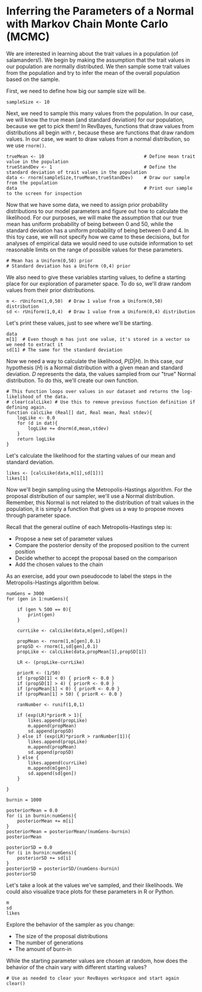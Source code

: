 # Inferring the Parameters of a Normal with Markov Chain Monte Carlo (MCMC)

We are interested in learning about the trait values in a population (of salamanders!). We begin by making the assumption that the trait values in our population are normally distributed. We then sample some trait values from the population and try to infer the mean of the overall population based on the sample.

First, we need to define how big our sample size will be.

```
sampleSize <- 10
```

Next, we need to sample this many values from the population. In our case, we will know the true mean (and standard deviation) for our population, because we get to pick them! In RevBayes, functions that draw values from distributions all begin with _r_, because these are functions that draw random values. In our case, we want to draw values from a normal distribution, so we use `rnorm()`.

```
trueMean <- 10                                     # Define mean trait value in the population
trueStandDev <- 1                                  # Define the standard deviation of trait values in the population
data <- rnorm(sampleSize,trueMean,trueStandDev)    # Draw our sample from the population
data                                               # Print our sample to the screen for inspection
```

Now that we have some data, we need to assign prior probability distributions to our model parameters and figure out how to calculate the likelihood. For our purposes, we will make the assumption that our true mean has uniform probability of being between 0 and 50, while the standard deviation has a uniform probability of being between 0 and 4. In this toy case, we will not specify how we came to these decisions, but for analyses of empirical data we would need to use outside information to set reasonable limits on the range of possible values for these parameters.

```
# Mean has a Uniform(0,50) prior
# Standard deviation has a Uniform (0,4) prior
```

We also need to give these variables starting values, to define a starting place for our exploration of parameter space. To do so, we'll draw random values from their prior distributions.

```
m <- rUniform(1,0,50)  # Draw 1 value from a Uniform(0,50) distribution
sd <- rUniform(1,0,4)  # Draw 1 value from a Uniform(0,4) distribution
```

Let's print these values, just to see where we'll be starting.

```
data
m[1]  # Even though m has just one value, it's stored in a vector so we need to extract it
sd[1] # The same for the standard deviation
```

Now we need a way to calculate the likelihood, _P_(_D_|_H_). In this case, our hypothesis (_H_) is a Normal distribution with a given mean and standard deviation. _D_ represents the data, the values sampled from our "true" Normal distribution. To do this, we'll create our own function.

```
# This function loops over values in our dataset and returns the log-likelihood of the data.
# clear(calcLike) # Use this to remove previous function definition if defining again.
function calcLike (Real[] dat, Real mean, Real stdev){
    logLike <- 0.0
    for (d in dat){
        logLike += dnorm(d,mean,stdev)
    }
    return logLike
}
```

Let's calculate the likelihood for the starting values of our mean and standard deviation.

```
likes <- [calcLike(data,m[1],sd[1])]
likes[1]
```

Now we'll begin sampling using the Metropolis-Hastings algorithm. For the proposal distribution of our sampler, we'll use a Normal distribution. Remember, this Normal is not related to the distribution of trait values in the population, it is simply a function that gives us a way to propose moves through parameter space.

Recall that the general outline of each Metropolis-Hastings step is:

- Propose a new set of parameter values
- Compare the posterior density of the proposed position to the current position
- Decide whether to accept the proposal based on the comparison
- Add the chosen values to the chain

As an exercise, add your own pseudocode to label the steps in the Metropolis-Hastings algorithm below.

```
numGens = 3000
for (gen in 1:numGens){
    
    if (gen % 500 == 0){
        print(gen)
    }
    
    currLike <- calcLike(data,m[gen],sd[gen])
    
    propMean <- rnorm(1,m[gen],0.1)
    propSD <- rnorm(1,sd[gen],0.1)
    propLike <- calcLike(data,propMean[1],propSD[1])
    
    LR <- (propLike-currLike)
    
    priorR <- (1/50)
    if (propSD[1] < 0) { priorR <- 0.0 }
    if (propSD[1] > 4) { priorR <- 0.0 }
    if (propMean[1] < 0) { priorR <- 0.0 }
    if (propMean[1] > 50) { priorR <- 0.0 }
    
    ranNumber <- runif(1,0,1)
    
    if (exp(LR)*priorR > 1){
        likes.append(propLike)
        m.append(propMean)
        sd.append(propSD)
    } else if (exp(LR)*priorR > ranNumber[1]){
        likes.append(propLike)
        m.append(propMean)
        sd.append(propSD)
    } else {
        likes.append(currLike)
        m.append(m[gen])
        sd.append(sd[gen])
    }
    
}

burnin = 1000

posteriorMean = 0.0
for (i in burnin:numGens){
    posteriorMean += m[i]
}
posteriorMean = posteriorMean/(numGens-burnin)
posteriorMean

posteriorSD = 0.0
for (i in burnin:numGens){
    posteriorSD += sd[i]
}
posteriorSD = posteriorSD/(numGens-burnin)
posteriorSD
```

Let's take a look at the values we've sampled, and their likelihoods. We could also visualize trace plots for these parameters in R or Python.

```
m
sd
likes
```

Explore the behavior of the sampler as you change:

- The size of the proposal distributions
- The number of generations
- The amount of burn-in

While the starting parameter values are chosen at random, how does the behavior of the chain vary with different starting values?

```
# Use as needed to clear your RevBayes workspace and start again
clear()
```
